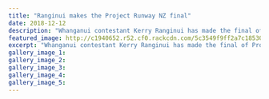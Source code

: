 ```yaml
---
title: "Ranginui makes the Project Runway NZ final"
date: 2018-12-12
description: "Whanganui contestant Kerry Ranginui has made the final of Project Runway..."
featured_image: http://c1940652.r52.cf0.rackcdn.com/5c3549f9ff2a7c18530003ef/Kerry-Ranginui-12-dec.jpg
excerpt: "Whanganui contestant Kerry Ranginui has made the final of Project Runway."
gallery_image_1: 
gallery_image_2: 
gallery_image_3: 
gallery_image_4: 
gallery_image_5: 
---
```

